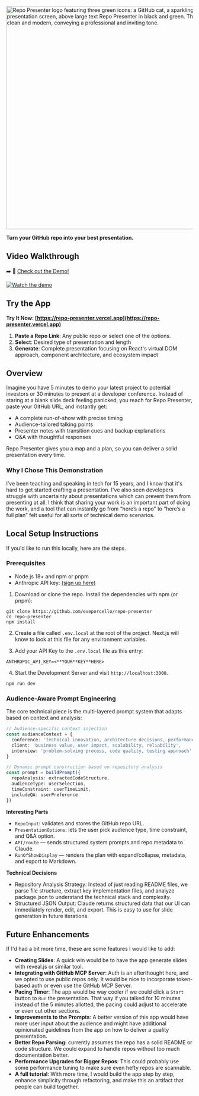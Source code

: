 <img alt="Repo Presenter logo featuring three green icons: a GitHub cat, a sparkling star, and a presentation screen, above large text Repo Presenter in black and green. The design is clean and modern, conveying a professional and inviting tone." src="./public/repo-presenter.png" alt="Repo Presenter Demo" width="600" />

**Turn your GitHub repo into your best presentation.**

## Video Walkthrough

➡️ 🎥 [Check out the Demo!](https://player.mux.com/3wBDFoYYaZA6GCNmxCKZ4c2NL1pd3hHcWj4BFlXKOHI)

[![Watch the demo](https://image.mux.com/3wBDFoYYaZA6GCNmxCKZ4c2NL1pd3hHcWj4BFlXKOHI/thumbnail.png)](https://player.mux.com/3wBDFoYYaZA6GCNmxCKZ4c2NL1pd3hHcWj4BFlXKOHI)

## Try the App

**Try It Now: [https://repo-presenter.vercel.app](https://repo-presenter.vercel.app)**

1. **Paste a Repo Link**: Any public repo or select one of the options.
2. **Select**: Desired type of presentation and length
3. **Generate**: Complete presentation focusing on React's virtual DOM approach, component architecture, and ecosystem impact

## Overview

Imagine you have 5 minutes to demo your latest project to potential investors or 30 minutes to present at a developer conference. Instead of staring at a blank slide deck feeling panicked, you reach for Repo Presenter, paste your GitHub URL, and instantly get:

* A complete run-of-show with precise timing
* Audience-tailored talking points
* Presenter notes with transition cues and backup explanations
* Q&A with thoughtful responses

Repo Presenter gives you a map and a plan, so you can deliver a solid presentation every time.

### Why I Chose This Demonstration

I’ve been teaching and speaking in tech for 15 years, and I know that it's hard to get started crafting a presentation. I've also seen developers struggle with uncertainty about presentations which can prevent them from presenting at all. I think that sharing your work is an important part of doing the work, and a tool that can instantly go from “here’s a repo” to “here’s a full plan” felt useful for all sorts of technical demo scenarios.

## Local Setup Instructions

If you'd like to run this locally, here are the steps.

### Prerequisites
* Node.js 18+ and npm or pnpm
* Anthropic API key: [(sign up here)](https://www.anthropic.com)

1. Download or clone the repo. Install the dependencies with npm (or pnpm):

```
git clone https://github.com/eveporcello/repo-presenter
cd repo-presenter
npm install
```

2. Create a file called `.env.local` at the root of the project. Next.js will know to look at this file for any environment variables.

3. Add your API Key to the `.env.local` file as this entry:

```
ANTHROPIC_API_KEY=<**YOUR**KEY**HERE>
```

4. Start the Development Server and visit `http://localhost:3000`.

```
npm run dev
```

### Audience-Aware Prompt Engineering

The core technical piece is the multi-layered prompt system that adapts based on context and analysis:

```typescript
// Audience-specific context injection
const audienceContext = {
  conference: 'technical innovation, architecture decisions, performance optimizations',
  client: 'business value, user impact, scalability, reliability',
  interview: 'problem-solving process, code quality, testing approach'
}

// Dynamic prompt construction based on repository analysis
const prompt = buildPrompt({
  repoAnalysis: extractedCodeStructure,
  audienceType: userSelection,
  timeConstraint: userTimeLimit,
  includeQA: userPreference
})
```

**Interesting Parts**

* `RepoInput`: validates and stores the GitHub repo URL.
* `PresentationOptions`: lets the user pick audience type, time constraint, and Q&A option.
* `API/route` — sends structured system prompts and repo metadata to Claude.
* `RunOfShowDisplay` — renders the plan with expand/collapse, metadata, and export to Markdown.


**Technical Decisions**

* Repository Analysis Strategy: Instead of just reading README files, we parse file structure, extract key implementation files, and analyze package.json to understand the technical stack and complexity.
* Structured JSON Output: Claude returns structured data that our UI can immediately render, edit, and export. This is easy to use for slide generation in future iterations.


## Future Enhancements

If I'd had a bit more time, these are some features I would like to add:

* **Creating Slides**: A quick win would be to have the app generate slides with reveal.js or similar tool.
* **Integrating with GitHub MCP Server**: Auth is an afterthought here, and we opted to use public repos only. It would be nice to incorporate token-based auth or even use the GitHub MCP Server.
* **Pacing Timer**: The app would be way cooler if we could click a `Start` button to `Run` the presentation. That way if you talked for 10 minutes instead of the 5 minutes allotted, the pacing could adjust to accelerate or even cut other sections.
* **Improvements to the Prompts**: A better version of this app would have more user input about the audience and might have additional opinionated guidelines from the app on how to deliver a quality presentation.
* **Better Repo Parsing:** currently assumes the repo has a solid README or code structure. We could expand to handle repos without too much documentation better.
* **Performance Upgrades for Bigger Repos**: This could probably use some performance tuning to make sure even hefty repos are scannable.
* **A full tutorial**: With more time, I would build the app step by step, enhance simplicity through refactoring, and make this an artifact that people can build together.
